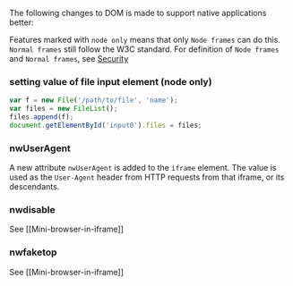 The following changes to DOM is made to support native applications better:

Features marked with `node only` means that only `Node frames` can do this. `Normal frames` still follow the W3C standard. For definition of `Node frames` and `Normal frames`, see [Security](Security)

### setting value of file input element (node only)
```javascript
var f = new File('/path/to/file', 'name');
var files = new FileList();
files.append(f);
document.getElementById('input0').files = files;
```

### nwUserAgent

A new attribute `nwUserAgent` is added to the `iframe` element. The value is used as the `User-Agent` header from HTTP requests from that iframe, or its descendants.

### nwdisable

See [[Mini-browser-in-iframe]]

### nwfaketop

See [[Mini-browser-in-iframe]]
